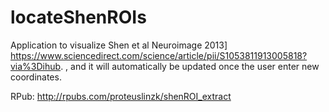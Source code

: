 # locateShenROIs

Application to visualize Shen et al Neuroimage 2013] <https://www.sciencedirect.com/science/article/pii/S1053811913005818?via%3Dihub>. , and it will automatically be updated once the user enter new coordinates.

RPub: <http://rpubs.com/proteuslinzk/shenROI_extract>
